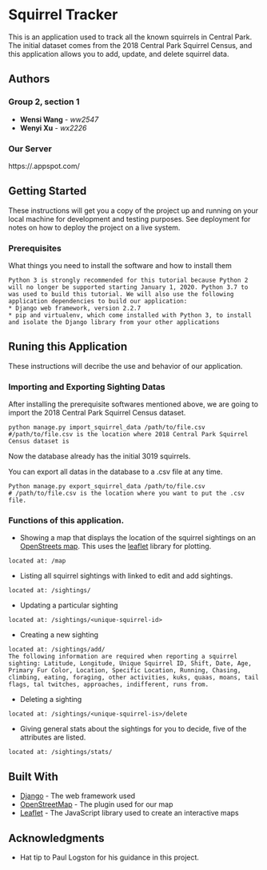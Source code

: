 # Squirrel Tracker

This is an application used to track all the known squirrels in Central Park. The initial dataset comes from the 2018 Central Park Squirrel Census, and this application allows you to add, update, and delete squirrel data.

## Authors

### Group 2, section 1
* **Wensi Wang** - *ww2547*
* **Wenyi Xu** - *wx2226* 

### Our Server
https://<your project id>.appspot.com/

## Getting Started

These instructions will get you a copy of the project up and running on your local machine for development and testing purposes. See deployment for notes on how to deploy the project on a live system.

### Prerequisites

What things you need to install the software and how to install them

```
Python 3 is strongly recommended for this tutorial because Python 2 will no longer be supported starting January 1, 2020. Python 3.7 to was used to build this tutorial. We will also use the following application dependencies to build our application:
* Django web framework, version 2.2.7
* pip and virtualenv, which come installed with Python 3, to install and isolate the Django library from your other applications
```

## Runing this Application

These instructions will decribe the use and behavior of our application.

### Importing and Exporting Sighting Datas
After installing the prerequisite softwares mentioned above, we are going to import the 2018 Central Park Squirrel Census dataset.
```
python manage.py import_squirrel_data /path/to/file.csv 
#/path/to/file.csv is the location where 2018 Central Park Squirrel Census dataset is
```

Now the database already has the initial 3019 squirrels.

You can export all datas in the database to a .csv file at any time.
```
Python manage.py export_squirrel_data /path/to/file.csv  
# /path/to/file.csv is the location where you want to put the .csv file.
```
### Functions of this application.
* Showing a map that displays the location of the squirrel sightings on an [OpenStreets map](https://www.openstreetmap.org/about/). This uses the [leaflet](https://leafletjs.com/) library for plotting.
```
located at: /map
```
* Listing all squirrel sightings with linked to edit and add sightings.
```
located at: /sightings/
```
* Updating a particular sighting
```
located at: /sightings/<unique-squirrel-id>
```
* Creating a new sighting
```
located at: /sightings/add/
The following information are required when reporting a squirrel sighting: Latitude, Longitude, Unique Squirrel ID, Shift, Date, Age, Primary Fur Color, Location, Specific Location, Running, Chasing, climbing, eating, foraging, other activities, kuks, quaas, moans, tail flags, tal twitches, approaches, indifferent, runs from.
```
* Deleting a sighting
```
located at: /sightings/<unique-squirrel-is>/delete
```
* Giving general stats about the sightings for you to decide, five of the attributes are listed.
```
located at: /sightings/stats/
```

## Built With

* [Django](https://www.djangoproject.com/) - The web framework used
* [OpenStreetMap](https://www.openstreetmap.org/) - The plugin used for our map
* [Leaflet](https://leafletjs.com/) - The JavaScript library used to create an interactive maps

## Acknowledgments

* Hat tip to Paul Logston for his guidance in this project.

